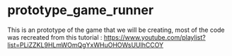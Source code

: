 # prototype_game_runner

This is an prototype of the game that we will be creating, most of the code was recreated from this tutorial : https://www.youtube.com/playlist?list=PLiZZKL9HLmWOmQgYxWHuOHOWsUUlhCCOY

